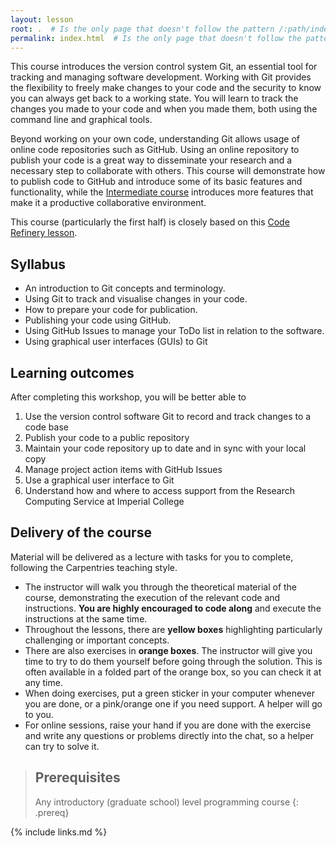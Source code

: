 ```yaml
---
layout: lesson
root: .  # Is the only page that doesn't follow the pattern /:path/index.html
permalink: index.html  # Is the only page that doesn't follow the pattern /:path/index.html
---
```


This course introduces the version control system Git, an essential tool for tracking
and managing software development. Working with Git provides the flexibility to freely
make changes to your code and the security to know you can always get back to a working
state. You will learn to track the changes you made to your code and when you made them,
both using the command line and graphical tools.

Beyond working on your own code, understanding Git allows usage of online code
repositories such as GitHub. Using an online repository to publish your code is a great
way to disseminate your research and a necessary step to collaborate with others. This
course will demonstrate how to publish code to GitHub and introduce some of its basic
features and functionality, while the [Intermediate course][intermediate-course]
introduces more features that make it a productive collaborative environment.

This course (particularly the first half) is closely based on this [Code Refinery lesson][code-refinery].

[intermediate-course]: https://imperialcollegelondon.github.io/intermediate_grad_school_git_course/
[code-refinery]: https://coderefinery.github.io/git-intro/

## Syllabus

- An introduction to Git concepts and terminology.
- Using Git to track and visualise changes in your code.
- How to prepare your code for publication.
- Publishing your code using GitHub.
- Using GitHub Issues to manage your ToDo list in relation to the software.
- Using graphical user interfaces (GUIs) to Git

## Learning outcomes

After completing this workshop, you will be better able to
1.	Use the version control software Git to record and track changes to a code base
2.	Publish your code to a public repository
3.	Maintain your code repository up to date and in sync with your local copy
4.	Manage project action items with GitHub Issues
5.	Use a graphical user interface to Git
6.	Understand how and where to access support from the Research Computing Service at Imperial College

## Delivery of the course

Material will be delivered as a lecture with tasks for you to complete, following the Carpentries
teaching style.

- The instructor will walk you through the theoretical material of the course,
  demonstrating the execution of the relevant code and instructions. **You are highly encouraged to
  code along** and execute the instructions at the same time.
- Throughout the lessons, there are **yellow boxes** highlighting particularly challenging
  or important concepts.
- There are also exercises in **orange boxes**. The instructor will give you time to try
  to do them yourself before going through the solution. This is often available in a
  folded part of the orange box, so you can check it at any time.
- When doing exercises, put a green sticker in your computer whenever you are done, or a
  pink/orange one if you need support. A helper will go to you.
- For online sessions, raise your hand if you are done with the exercise and write
 any questions or problems directly into the chat, so a helper can try to solve it.

> ## Prerequisites
>
> Any introductory (graduate school) level programming course
{: .prereq}

{% include links.md %}

